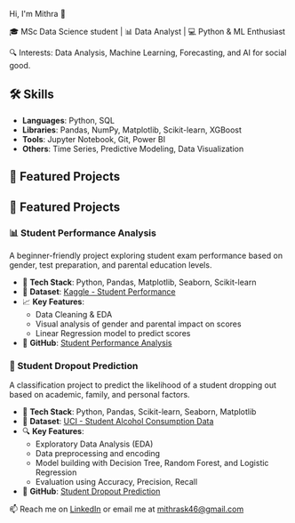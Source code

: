 Hi, I'm Mithra 👋

🎓 MSc Data Science student | 📊 Data Analyst | 💻 Python & ML Enthusiast

🔍 Interests: Data Analysis, Machine Learning, Forecasting, and AI for social good.

## 🛠️ Skills
- **Languages**: Python, SQL
- **Libraries**: Pandas, NumPy, Matplotlib, Scikit-learn, XGBoost
- **Tools**: Jupyter Notebook, Git, Power BI
- **Others**: Time Series, Predictive Modeling, Data Visualization

## 📂 Featured Projects
## 🚀 Featured Projects

### 📊 Student Performance Analysis
A beginner-friendly project exploring student exam performance based on gender, test preparation, and parental education levels.

- 🔧 **Tech Stack**: Python, Pandas, Matplotlib, Seaborn, Scikit-learn  
- 📁 **Dataset**: [Kaggle - Student Performance](https://www.kaggle.com/datasets/spscientist/students-performance-in-exams)  
- 📈 **Key Features**:
  - Data Cleaning & EDA
  - Visual analysis of gender and parental impact on scores
  - Linear Regression model to predict scores
- 🔗 **GitHub**: [Student Performance Analysis](https://github.com/MithraSK/student-performance-analysis)


### 🧠 Student Dropout Prediction
A classification project to predict the likelihood of a student dropping out based on academic, family, and personal factors.

- 🧰 **Tech Stack**: Python, Pandas, Scikit-learn, Seaborn, Matplotlib  
- 📁 **Dataset**: [UCI - Student Alcohol Consumption Data](https://archive.ics.uci.edu/ml/datasets/student+performance)  
- 🔍 **Key Features**:
  - Exploratory Data Analysis (EDA)
  - Data preprocessing and encoding
  - Model building with Decision Tree, Random Forest, and Logistic Regression
  - Evaluation using Accuracy, Precision, Recall
- 🔗 **GitHub**: [Student Dropout Prediction](https://github.com/MithraSK/student-dropout-prediction)

📫 Reach me on [LinkedIn](www.linkedin.com/in/mithra-sampath46) or email me at mithrask46@gmail.com
